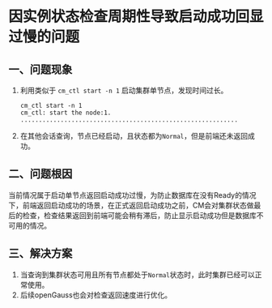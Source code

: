 # 因实例状态检查周期性导致启动成功回显过慢的问题

## 一、问题现象
1.  利用类似于 `cm_ctl start -n 1` 启动集群单节点，发现时间过长。
    ```shell
    cm_ctl start -n 1
    cm_ctl: start the node:1. 
    ............................................................
    ```

2. 在其他会话查询，节点已经启动，且状态都为`Normal`，但是前端还未返回成功。

## 二、问题根因
当前情况属于启动单节点返回启动成功过慢，为防止数据库在没有Ready的情况下，前端返回启动成功的场景，在正式返回启动成功之前，CM会对集群状态做最后的检查，检查结果返回到前端可能会稍有滞后，防止显示启动成功但是数据库不可用的情况。

## 三、解决方案
1.  当查询到集群状态可用且所有节点都处于`Normal`状态时，此时集群已经可以正常使用。
2.  后续openGauss也会对检查返回速度进行优化。